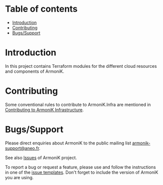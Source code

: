 # Table of contents

- [Introduction](#introduction)
- [Contributing](#contributing)
- [Bugs/Support](#bugssupport)

# Introduction

In this project contains Terraform modules for the different cloud resources and components of ArmoniK.

# Contributing

Some conventional rules to contribute to ArmoniK.Infra are mentioned
in [Contributing to ArmoniK Infrastructure](./CONTRIBUTING.md).

# Bugs/Support

Please direct enquiries about ArmoniK to the public mailing
list [armonik-support@aneo.fr](mailto:armonik-support@aneo.fr).

See also [Issues](https://github.com/aneoconsulting/ArmoniK.Infra/issues) of ArmoniK project.

To report a bug or request a feature, please use and follow the instructions in one of the 
[issue templates](https://github.com/aneoconsulting/ArmoniK.Infra/issues/new/choose). Don't 
forget to include the version of ArmoniK you are using.
